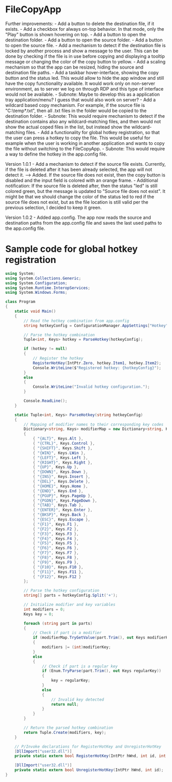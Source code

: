 # FileCopyApp

Further improvements:
	- Add a button to delete the destination file, if it exists.
	- Add a checkbox for always on-top behavior. In that mode, only the "Play" button is shown hovering on top.
	- Add a button to open the destination folder.
	- Add a button to open the source folder.
	- Add a button to open the source file.
	- Add a mechanism to detect if the destination file is locked by another process and show a message to the user. This can be done by checking if the file is in use before copying and displaying a tooltip message or changing the color of the copy button to yellow.
	- Add a scaling mechanism so that the app can be resized, hiding the source and destination file paths.
	- Add a taskbar hover-interface, showing the copy button and the status led. This would allow to hide the app window and still have the copy functionality available. It would work only on non-server environment, as to server we log on through RDP and this type of interface would not be available.
		- Subnote: Maybe to develop this as a application tray application/menu? I guess that would also work on server? 
	- Add a wildcard based copy mechanism. For example, if the source file is "C:\temp\*.txt", then all .txt files in the folder would be copied to the destination folder.
		- Subnote: This would require mechanism to detect if the destination contains also any wildcard-matching files, and then would not show the actual coped files in the list, but instead show the wildcard-matching files.
	- Add a functionality for global hotkey registration, so that the user can press a hotkey to copy the file. This would be useful for example when the user is working in another application and wants to copy the file without switching to the FileCopyApp.
		- Subnote: This would require a way to define the hotkey in the app.config file.

Version 1.0.1
	- Add a mechanism to detect if the source file exists. Currently, if the file is deleted after it has been already selected, the app will not detect it.
		--> Added. If the source file does not exist, then the copy button is disabled and the input field is colored with an orange frame.
			- Additional notification: If the source file is deleted after, then the status "led" is still colored green, but the message is updated to "Source file does not exist". It might be that we should change the color of the status led to red if the source file does not exist, but as the file location is still valid per the previous selection, I decided to keep it green.

Version 1.0.2
	- Added app.config. The app now reads the source and destination paths from the app.config file and saves the last used paths to the app.config file.










# Sample code for global hotkey registration

```csharp
using System;
using System.Collections.Generic;
using System.Configuration;
using System.Runtime.InteropServices;
using System.Windows.Forms;

class Program
{
    static void Main()
    {
        // Read the hotkey combination from app.config
        string hotkeyConfig = ConfigurationManager.AppSettings["Hotkey"];

        // Parse the hotkey combination
        Tuple<int, Keys> hotkey = ParseHotkey(hotkeyConfig);

        if (hotkey != null)
        {
            // Register the hotkey
            RegisterHotKey(IntPtr.Zero, hotkey.Item1, hotkey.Item2);
            Console.WriteLine($"Registered hotkey: {hotkeyConfig}");
        }
        else
        {
            Console.WriteLine("Invalid hotkey configuration.");
        }

        Console.ReadLine();
    }

    static Tuple<int, Keys> ParseHotkey(string hotkeyConfig)
    {
        // Mapping of modifier names to their corresponding key codes
        Dictionary<string, Keys> modifierMap = new Dictionary<string, Keys>
        {
            { "{ALT}", Keys.Alt },
            { "{CTRL}", Keys.Control },
            { "{SHIFT}", Keys.Shift },
            { "{WIN}", Keys.LWin },
            { "{LEFT}", Keys.Left },
            { "{RIGHT}", Keys.Right },
            { "{UP}", Keys.Up },
            { "{DOWN}", Keys.Down },
            { "{INS}", Keys.Insert },
            { "{DEL}", Keys.Delete },
            { "{HOME}", Keys.Home },
            { "{END}", Keys.End },
            { "{PGUP}", Keys.PageUp },
            { "{PGDN}", Keys.PageDown },
            { "{TAB}", Keys.Tab },
            { "{ENTER}", Keys.Enter },
            { "{BKSP}", Keys.Back },
            { "{ESC}", Keys.Escape },
            { "{F1}", Keys.F1 },
            { "{F2}", Keys.F2 },
            { "{F3}", Keys.F3 },
            { "{F4}", Keys.F4 },
            { "{F5}", Keys.F5 },
            { "{F6}", Keys.F6 },
            { "{F7}", Keys.F7 },
            { "{F8}", Keys.F8 },
            { "{F9}", Keys.F9 },
            { "{F10}", Keys.F10 },
            { "{F11}", Keys.F11 },
            { "{F12}", Keys.F12 }
        };

        // Parse the hotkey configuration
        string[] parts = hotkeyConfig.Split('+');

        // Initialize modifier and key variables
        int modifiers = 0;
        Keys key = 0;

        foreach (string part in parts)
        {
            // Check if part is a modifier
            if (modifierMap.TryGetValue(part.Trim(), out Keys modifierKey))
            {
                modifiers |= (int)modifierKey;
            }
            else
            {
                // Check if part is a regular key
                if (Enum.TryParse(part.Trim(), out Keys regularKey))
                {
                    key = regularKey;
                }
                else
                {
                    // Invalid key detected
                    return null;
                }
            }
        }

        // Return the parsed hotkey combination
        return Tuple.Create(modifiers, key);
    }

    // P/Invoke declarations for RegisterHotKey and UnregisterHotKey
    [DllImport("user32.dll")]
    private static extern bool RegisterHotKey(IntPtr hWnd, int id, int fsModifiers, int vk);

    [DllImport("user32.dll")]
    private static extern bool UnregisterHotKey(IntPtr hWnd, int id);
}
